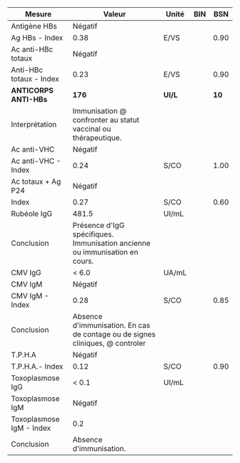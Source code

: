 |         Mesure         |                                    Valeur                                   |  Unité |BIN|  BSN |
|------------------------|-----------------------------------------------------------------------------|--------|---|------|
|      Antigène HBs      |                                   Négatif                                   |        |   |      |
|     Ag HBs - Index     |                                     0.38                                    |  E/VS  |   | 0.90 |
|   Ac anti-HBc totaux   |                                   Négatif                                   |        |   |      |
| Anti-HBc totaux - Index|                                     0.23                                    |  E/VS  |   | 0.90 |
| **ANTICORPS ANTI-HBs** |                                   **176**                                   |**UI/L**|   |**10**|
|     Interprétation     |        Immunisation @ confronter au statut vaccinal ou thérapeutique.       |        |   |      |
|       Ac anti-VHC      |                                   Négatif                                   |        |   |      |
|   Ac anti-VHC - Index  |                                     0.24                                    |  S/CO  |   | 1.00 |
|   Ac totaux + Ag P24   |                                   Négatif                                   |        |   |      |
|          Index         |                                     0.27                                    |  S/CO  |   | 0.60 |
|       Rubéole IgG      |                                    481.5                                    |  UI/mL |   |      |
|       Conclusion       | Présence d'IgG spécifiques. Immunisation ancienne ou immunisation en cours. |        |   |      |
|         CMV IgG        |                                    < 6.0                                    |  UA/mL |   |      |
|         CMV IgM        |                                   Négatif                                   |        |   |      |
|     CMV IgM - Index    |                                     0.28                                    |  S/CO  |   | 0.85 |
|       Conclusion       |Absence d'immunisation. En cas de contage ou de signes cliniques, @ controler|        |   |      |
|         T.P.H.A        |                                   Négatif                                   |        |   |      |
|     T.P.H.A.- Index    |                                     0.12                                    |  S/CO  |   | 0.90 |
|    Toxoplasmose IgG    |                                    < 0.1                                    |  UI/mL |   |      |
|    Toxoplasmose IgM    |                                   Négatif                                   |        |   |      |
|Toxoplasmose IgM - Index|                                     0.2                                     |        |   |      |
|       Conclusion       |                           Absence d'immunisation.                           |        |   |      |